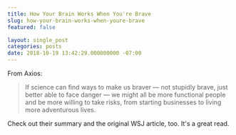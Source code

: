 ```yaml
---
title: How Your Brain Works When You're Brave
slug: how-your-brain-works-when-youre-brave
featured: false

layout: single_post
categories: posts
date: 2018-10-19 13:42:29.000000000 -07:00
---
```


From Axios:

> If science can find ways to make us braver — not stupidly brave, just better able to face danger — we might all be more functional people and be more willing to take risks, from starting businesses to living more adventurous lives.

Check out their summary and the original WSJ article, too. It's a great read.

